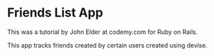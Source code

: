 # Friends List App

This was a tutorial by John Elder at codemy.com for
Ruby on Rails.

This app tracks friends created by certain users created using devise.
